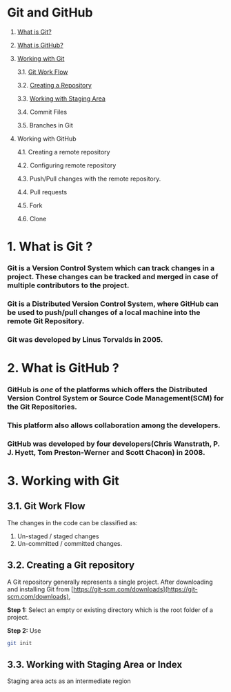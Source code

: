 # Git and GitHub

1. [What is Git?](#1)
2. [What is GitHub?](#2)
3. [Working with Git](#3)

    3.1. [Git Work Flow](#3.1)

    3.2. [Creating a Repository](#3.2)

    3.3. [Working with Staging Area](#3.3)

    3.4. Commit Files

    3.5. Branches in Git

4. Working with GitHub

    4.1. Creating a remote repository

    4.2. Configuring remote repository

    4.3. Push/Pull changes with the remote repository. 

    4.4. Pull requests

    4.5. Fork

    4.6. Clone

<a name="1"></a>
# 1. What is Git ?

### Git is a Version Control System which can track changes in a project. These changes can be tracked and merged in case of multiple contributors to the project.

### Git is a Distributed Version Control System, where GitHub can be used to push/pull changes of a local machine into the remote Git Repository.

### Git was developed by Linus Torvalds in 2005.
 
<a name="2"></a>
# 2. What is GitHub ?

### GitHub is *one* of the platforms which offers the Distributed Version Control System or Source Code Management(SCM) for the Git Repositories.

### This platform also allows collaboration among the developers.

### GitHub was developed by four developers(Chris Wanstrath, P. J. Hyett, Tom Preston-Werner and Scott Chacon) in 2008.

<a name="3"></a>
# 3. Working with Git

<a name="3.1"></a>
## 3.1. Git Work Flow

The changes in the code can be classified as:

1. Un-staged / staged changes
2. Un-committed / committed changes.

<a name="3.2"></a>
## 3.2. Creating a Git repository

A Git repository generally represents a single project. After downloading and installing Git from [https://git-scm.com/downloads](https://git-scm.com/downloads), 

**Step 1:** Select an empty or existing directory which is the root folder of a project.

**Step 2:** Use

```bash
git init
```
<a name="3.3"></a>
## 3.3. Working with Staging Area or Index

Staging area acts as an intermediate region
